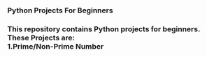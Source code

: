 <h3>Python Projects For Beginners<h3>
This repository contains Python projects for beginners.
<br>
These Projects are:
<br>
1.Prime/Non-Prime Number
<br>
